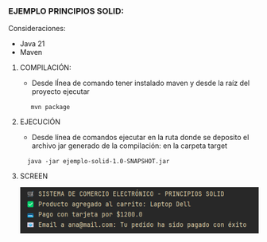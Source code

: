 ### EJEMPLO PRINCIPIOS SOLID:

Consideraciones:
- Java 21
- Maven

1. COMPILACIÓN:
   - Desde lÍnea de comando tener instalado maven y desde la raíz del proyecto ejecutar
   ```
      mvn package

2. EJECUCIÓN
   - Desde línea de comandos ejecutar en la ruta donde se deposito el archivo jar generado de la compilación: en la carpeta target
   ```
     java -jar ejemplo-solid-1.0-SNAPSHOT.jar

3. SCREEN

   ![Tux, the Linux mascot](screen.png)
